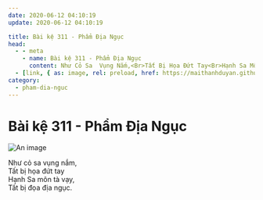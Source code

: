 ```yaml
---
date: 2020-06-12 04:10:19
update: 2020-06-12 04:10:19

title: Bài kệ 311 - Phẩm Địa Ngục
head:
  - - meta
    - name: Bài kệ 311 - Phẩm Địa Ngục
      content: Như Cỏ Sa  Vụng Nắm,<Br>Tất Bị Họa Đứt Tay<Br>Hạnh Sa Môn Tà Vạy,<Br>Tất Bị Đọa Địa Ngục.<Br>
  - [link, { as: image, rel: preload, href: https://maithanhduyan.github.io/kinh-phap-cu/img/pham-dia-nguc/pham-dia-nguc-311.jpg }]
category:
  - pham-dia-nguc
---
```


# Bài kệ 311 - Phẩm Địa Ngục

![An image](/img/pham-dia-nguc/pham-dia-nguc-311.jpg)

Như cỏ sa  vụng nắm,<br>Tất bị họa đứt tay<br>Hạnh Sa môn tà vạy,<br>Tất bị đọa địa ngục.<br>
